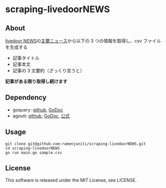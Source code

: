 # scraping-livedoorNEWS

## About

[livedoor NEWS](http://news.livedoor.com/)の[主要ニュース](http://news.livedoor.com/topics/category/main/)から以下の 3 つの情報を取得し、csv ファイルを生成する

- 記事タイトル
- 記事本文
- 記事の 3 文要約（ざっくり言うと）

**記事がある限り取得し続けます**

## Dependency

- goquery: [github](https://github.com/PuerkitoBio/goquery), [GoDoc](https://godoc.org/github.com/PuerkitoBio/goquery)
- agouti: [github](https://github.com/sclevine/agouti), [GoDoc](https://godoc.org/github.com/sclevine/agouti), [公式](https://agouti.org/)

## Usage

```
git clone git@github.com:ramenjuniti/scraping-livedoorNEWS.git
cd scraping-livedoorNEWS
go run main.go sample.csv
```

## License

This software is released under the MIT License, see LICENSE.

